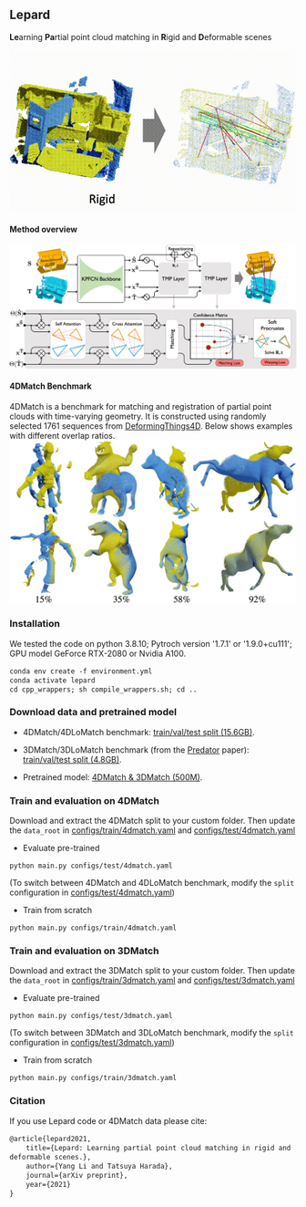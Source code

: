 ## Lepard

**Le**arning **Pa**rtial point cloud matching in **R**igid and **D**eformable scenes

![Alt text](fig/demo.gif)



#### Method overview
![Alt text](fig/pipeline.jpg)


#### 4DMatch Benchmark
4DMatch is a benchmark for matching and registration of partial point clouds with time-varying geometry.
It is constructed using randomly selected 1761 sequences from [DeformingThings4D](https://github.com/rabbityl/DeformingThings4D).
Below shows examples with different overlap ratios.
![Alt text](fig/4dmatch_eg.jpg)

### Installation
We tested the code on python 3.8.10; Pytroch version '1.7.1' or '1.9.0+cu111'; GPU model GeForce RTX-2080 or Nvidia A100.
```shell
conda env create -f environment.yml
conda activate lepard
cd cpp_wrappers; sh compile_wrappers.sh; cd ..
```


### Download data and pretrained model
- 4DMatch/4DLoMatch benchmark: [train/val/test split (15.6GB)](https://drive.google.com/file/d/1YoHWhVaH5Yyo1gTjybiuaODA1lZrM_nG/view?usp=sharing).

- 3DMatch/3DLoMatch benchmark (from the [Predator](https://github.com/overlappredator/OverlapPredator) paper):
 [train/val/test split (4.8GB)](https://share.phys.ethz.ch/~gsg/pairwise_reg/3dmatch.zip).

- Pretrained model: [4DMatch & 3DMatch (500M)](https://drive.google.com/file/d/17QGX_wwtDPXN1GSKJHY-6RTIRPz90RLn/view?usp=sharing).



### Train and evaluation on 4DMatch
Download and extract the 4DMatch split to your custom folder. Then update the ```data_root``` in [configs/train/4dmatch.yaml](configs/train/4dmatch.yaml) and [configs/test/4dmatch.yaml](configs/test/4dmatch.yaml)


- Evaluate pre-trained
```shell
python main.py configs/test/4dmatch.yaml
```
(To switch between 4DMatch and 4DLoMatch benchmark, modify the ```split``` configuration in  [configs/test/4dmatch.yaml](configs/test/4dmatch.yaml))


- Train from scratch
```shell
python main.py configs/train/4dmatch.yaml
```


### Train and evaluation on 3DMatch
Download and extract the 3DMatch split to your custom folder. Then update the ```data_root``` in [configs/train/3dmatch.yaml](configs/train/3dmatch.yaml) and [configs/test/3dmatch.yaml](configs/test/3dmatch.yaml)

- Evaluate pre-trained
```shell
python main.py configs/test/3dmatch.yaml
```
(To switch between 3DMatch and 3DLoMatch benchmark, modify the ```split``` configuration in  [configs/test/3dmatch.yaml](configs/test/3dmatch.yaml))


- Train from scratch
```shell
python main.py configs/train/3dmatch.yaml
```


### Citation
If you use Lepard code or 4DMatch data please cite:
```text
@article{lepard2021, 
    title={Lepard: Learning partial point cloud matching in rigid and deformable scenes.}, 
    author={Yang Li and Tatsuya Harada},
    journal={arXiv preprint},
    year={2021}
}
```
